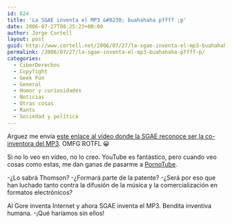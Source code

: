 ```yaml
---
id: 624
title: 'La SGAE inventa el MP3 &#8230; buahahaha pffff ;p'
date: 2006-07-27T08:25:23+00:00
author: Jorge Cortell
layout: post
guid: http://www.cortell.net/2006/07/27/la-sgae-inventa-el-mp3-buahahaha-pffff-p/
permalink: /2006/07/27/la-sgae-inventa-el-mp3-buahahaha-pffff-p/
categories:
  - CiberDerechos
  - Copyfight
  - Geek Fun
  - General
  - Humor y curiosidades
  - Noticias
  - Otras cosas
  - Rants
  - Sociedad y polí­tica
---
```

Arguez me enví­a <a target="_blank" title="SGAE inventa el MP3" href="http://www.youtube.com/watch?v=NOYSqDm1VnY&search=sgae">este enlace al ví­deo donde la SGAE reconoce ser la co-inventora del MP3</a>. OMFG ROTFL 😀
  
Si no lo veo en ví­deo, no lo creo. YouTube es fantástico, pero cuando veo cosas como estas, me dan ganas de pasarme a <a target="_blank" title="PornoTube" href="http://www.pornotube.com/">PornoTube</a>.
  
-¿Lo sabrá Thomson? -¿Formará parte de la patente? -¿Será por eso que han luchado tanto contra la difusión de la música y la comercialización en formatos electrónicos?

Al Gore inventa Internet y ahora SGAE inventa el MP3. Bendita inventiva humana. -¡Qué harí­amos sin ellos!